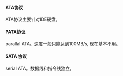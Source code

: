 #### ATA协议
ATA协议主要针对IDE硬盘。

#### PATA协议
parallal ATA。速度一般只能达到100MB/s, 现在基本不用。

#### SATA 协议
serial ATA。数据线和指令线独立，
